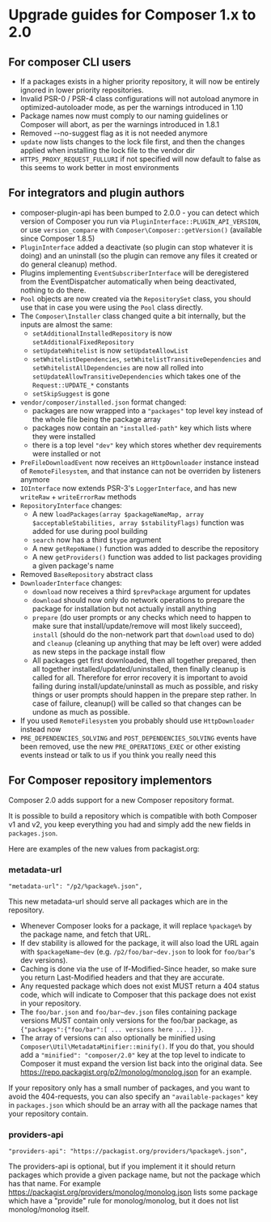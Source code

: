 # Upgrade guides for Composer 1.x to 2.0

## For composer CLI users

- If a packages exists in a higher priority repository, it will now be entirely ignored in lower priority repositories.
- Invalid PSR-0 / PSR-4 class configurations will not autoload anymore in optimized-autoloader mode, as per the warnings introduced in 1.10
- Package names now must comply to our naming guidelines or Composer will abort, as per the warnings introduced in 1.8.1
- Removed --no-suggest flag as it is not needed anymore
- `update` now lists changes to the lock file first, and then the changes applied when installing the lock file to the vendor dir
- `HTTPS_PROXY_REQUEST_FULLURI` if not specified will now default to false as this seems to work better in most environments

## For integrators and plugin authors

- composer-plugin-api has been bumped to 2.0.0 - you can detect which version of Composer you run via `PluginInterface::PLUGIN_API_VERSION`, or use `version_compare` with `Composer\Composer::getVersion()` (available since Composer 1.8.5)
- `PluginInterface` added a deactivate (so plugin can stop whatever it is doing) and an uninstall (so the plugin can remove any files it created or do general cleanup) method.
- Plugins implementing `EventSubscriberInterface` will be deregistered from the EventDispatcher automatically when being deactivated, nothing to do there.
- `Pool` objects are now created via the `RepositorySet` class, you should use that in case you were using the `Pool` class directly.
- The `Composer\Installer` class changed quite a bit internally, but the inputs are almost the same:
  - `setAdditionalInstalledRepository` is now `setAdditionalFixedRepository`
  - `setUpdateWhitelist` is now `setUpdateAllowList`
  - `setWhitelistDependencies`, `setWhitelistTransitiveDependencies` and `setWhitelistAllDependencies` are now all rolled into `setUpdateAllowTransitiveDependencies` which takes one of the `Request::UPDATE_*` constants
  - `setSkipSuggest` is gone
- `vendor/composer/installed.json` format changed:
  - packages are now wrapped into a `"packages"` top level key instead of the whole file being the package array
  - packages now contain an `"installed-path"` key which lists where they were installed
  - there is a top level `"dev"` key which stores whether dev requirements were installed or not
- `PreFileDownloadEvent` now receives an `HttpDownloader` instance instead of `RemoteFilesystem`, and that instance can not be overriden by listeners anymore
- `IOInterface` now extends PSR-3's `LoggerInterface`, and has new `writeRaw` + `writeErrorRaw` methods
- `RepositoryInterface` changes:
  - A new `loadPackages(array $packageNameMap, array $acceptableStabilities, array $stabilityFlags)` function was added for use during pool building
  - `search` now has a third `$type` argument
  - A new `getRepoName()` function was added to describe the repository
  - A new `getProviders()` function was added to list packages providing a given package's name
- Removed `BaseRepository` abstract class
- `DownloaderInterface` changes:
  - `download` now receives a third `$prevPackage` argument for updates
  - `download` should now only do network operations to prepare the package for installation but not actually install anything
  - `prepare` (do user prompts or any checks which need to happen to make sure that install/update/remove will most likely succeed), `install` (should do the non-network part that `download` used to do) and `cleanup` (cleaning up anything that may be left over) were added as new steps in the package install flow
  - All packages get first downloaded, then all together prepared, then all together installed/updated/uninstalled, then finally cleanup is called for all. Therefore for error recovery it is important to avoid failing during install/update/uninstall as much as possible, and risky things or user prompts should happen in the prepare step rather. In case of failure, cleanup() will be called so that changes can be undone as much as possible.
- If you used `RemoteFilesystem` you probably should use `HttpDownloader` instead now
- `PRE_DEPENDENCIES_SOLVING` and `POST_DEPENDENCIES_SOLVING` events have been removed, use the new `PRE_OPERATIONS_EXEC` or other existing events instead or talk to us if you think you really need this

## For Composer repository implementors

Composer 2.0 adds support for a new Composer repository format.

It is possible to build a repository which is compatible with both Composer v1 and v2, you keep everything you had and simply add the new fields in `packages.json`.

Here are examples of the new values from packagist.org:

### metadata-url

`"metadata-url": "/p2/%package%.json",`

This new metadata-url should serve all packages which are in the repository.

- Whenever Composer looks for a package, it will replace `%package%` by the package name, and fetch that URL.
- If dev stability is allowed for the package, it will also load the URL again with `$packageName~dev` (e.g. `/p2/foo/bar~dev.json` to look for `foo/bar`'s dev versions).
- Caching is done via the use of If-Modified-Since header, so make sure you return Last-Modified headers and that they are accurate.
- Any requested package which does not exist MUST return a 404 status code, which will indicate to Composer that this package does not exist in your repository.
- The `foo/bar.json` and `foo/bar~dev.json` files containing package versions MUST contain only versions for the foo/bar package, as `{"packages":{"foo/bar":[ ... versions here ... ]}}`.
- The array of versions can also optionally be minified using `Composer\Util\MetadataMinifier::minify()`. If you do that, you should add a `"minified": "composer/2.0"` key at the top level to indicate to Composer it must expand the version list back into the original data. See https://repo.packagist.org/p2/monolog/monolog.json for an example.

If your repository only has a small number of packages, and you want to avoid the 404-requests, you can also specify an `"available-packages"` key in `packages.json` which should be an array with all the package names that your repository contain.

### providers-api

`"providers-api": "https://packagist.org/providers/%package%.json",`

The providers-api is optional, but if you implement it it should return packages which provide a given package name, but not the package which has that name. For example https://packagist.org/providers/monolog/monolog.json lists some package which have a "provide" rule for monolog/monolog, but it does not list monolog/monolog itself.
